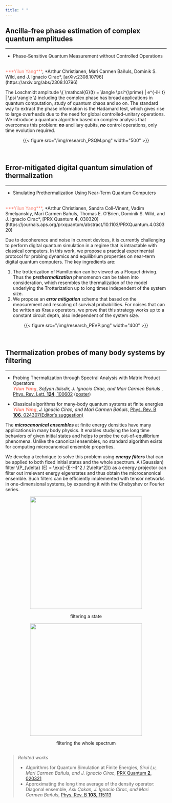 ```yaml
---
title: " "
---
```


## Ancilla-free phase estimation of complex quantum amplitudes
- - -

- Phase-Sensitive Quantum Measurement without Controlled Operations
<br />
<span style="color: salmon">***Yilun Yang***</span>, *Arthur Christianen, Mari Carmen Bañuls, Dominik S. Wild, and J. Ignacio Cirac*, [arXiv:2308.10796](https://arxiv.org/abs/2308.10796)


The Loschmidt amplitude \\( \mathcal{G}(t) =  \langle \psi^{\prime} | e^{-iH t} | \psi \rangle \\) including the complex phase has broad applications in quantum computation, study of quantum chaos and so on. The standard way to extract the phase information is the Hadamard test, which gives rise to large overheads due to the need for global controlled-unitary operations. We introduce a quantum algorithm based on complex analysis that overcomes this problem: ***no*** ancillary qubits, ***no*** control operations, only time evolution required.

<center>{{< figure src="/img/research_PSQM.png" width="500" >}} </center>



<br>
<br>




## Error-mitigated digital quantum simulation of thermalization
- - -

- Simulating Prethermalization Using Near-Term Quantum Computers
<br />
<span style="color: salmon">***Yilun Yang***</span>, *Arthur Christianen, Sandra Coll-Vinent, Vadim Smelyanskiy, Mari Carmen Bañuls, Thomas E. O&prime;Brien, Dominik S. Wild, and J. Ignacio Cirac*, [PRX Quantum <b>4</b>, 030320](https://journals.aps.org/prxquantum/abstract/10.1103/PRXQuantum.4.030320)

Due to decoherence and noise in current devices, it is currently challenging to perform digital quantum simulation in a regime that is intractable with classical computers. In this work, we propose a practical experimental protocol for probing dynamics and equilibrium properties on near-term digital quantum computers. The key ingredients are:

1. The trotterization of Hamiltonian can be viewed as a Floquet driving. Thus the ***prethermalization*** phenomenon can be taken into consideration, which resembles the thermalization of the model underlying the Trotterization up to long times independent of the system size.
2. We propose an ***error mitigation*** scheme that based on the measurement and rescaling of survival probabilities. For noises that can be written as Kraus operators, we prove that this strategy works up to a constant circuit depth, also independent of the system size.


<center>{{< figure src="/img/research_PEVP.png" width="400" >}} </center>


<br>
<br>



## Thermalization probes of many body systems by filtering
- - - 


- Probing Thermalization through Spectral Analysis with Matrix Product Operators
  <br />
  <span style="color: salmon">***Yilun Yang***</span>, *Sofyan Iblisdir, J. Ignacio Cirac, and Mari Carmen Bañuls* , [Phys. Rev. Lett. <b>124</b>, 100602](https://journals.aps.org/prl/abstract/10.1103/PhysRevLett.124.100602) ([poster](/files/posters/slides_VaQuM_Yilun_Yang.pdf))

- Classical algorithms for many-body quantum systems at finite energies
  <br />
  <span style="color: salmon">***Yilun Yang***</span>, *J. Ignacio Cirac, and Mari Carmen Bañuls*, [Phys. Rev. B <b>106</b>, 024307(Editor&prime;s suggestion)](https://journals.aps.org/prb/abstract/10.1103/PhysRevB.106.024307)

The ***microcanonical ensembles*** at finite energy densities have many applications in many body physics. It enables studying the long time behaviors of given initial states and helps to probe the out-of-equilibrium phenomena. Unlike the canonical ensembles, no standard algorithm exists for computing microcanonical ensemble properties.

We develop a technique to solve this problem using ***energy filters*** that can be applied to both fixed initial states and the whole spectrum. A (Gaussian) filter
\\(P_{\delta} (E) = \exp[-(E-H)^2 / 2\delta^2]\\) as a energy projector can filter out irrelevant energy eigenstates and thus obtain the microcanonical ensemble. Such filters can be efficiently implemented with tensor networks in one-dimensional systems, by expanding it with the Chebyshev or Fourier series.

<center>
<div class="image">
    <div style="display:inline-block;">
        <img src="/img/research_filtering_state.png"  width="350"  />
        <p style="text-align:center;">filtering a state</p>
    </div>
    <div style="display:inline-block;">
        <img src="/img/research_filtering_trace.png"  width="350" />
        <p style="text-align:center;">filtering the whole spectrum</p>
    </div>
</div>
</center>

>*Related works*
>- Algorithms for Quantum Simulation at Finite Energies, *Sirui Lu, Mari Carmen Bañuls, and J. Ignacio Cirac*, [PRX Quantum <b>2</b>, 020321](https://journals.aps.org/prxquantum/abstract/10.1103/PRXQuantum.2.020321)
>- Approximating the long time average of the density operator: Diagonal ensemble, *Aslı Çakan, J. Ignacio Cirac, and Mari Carmen Bañuls*, [Phys. Rev. B <b>103</b>, 115113](https://journals.aps.org/prb/abstract/10.1103/PhysRevB.103.115113)

<br>
<br>





